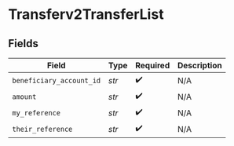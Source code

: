 # Transferv2TransferList


## Fields

| Field                    | Type                     | Required                 | Description              |
| ------------------------ | ------------------------ | ------------------------ | ------------------------ |
| `beneficiary_account_id` | *str*                    | :heavy_check_mark:       | N/A                      |
| `amount`                 | *str*                    | :heavy_check_mark:       | N/A                      |
| `my_reference`           | *str*                    | :heavy_check_mark:       | N/A                      |
| `their_reference`        | *str*                    | :heavy_check_mark:       | N/A                      |